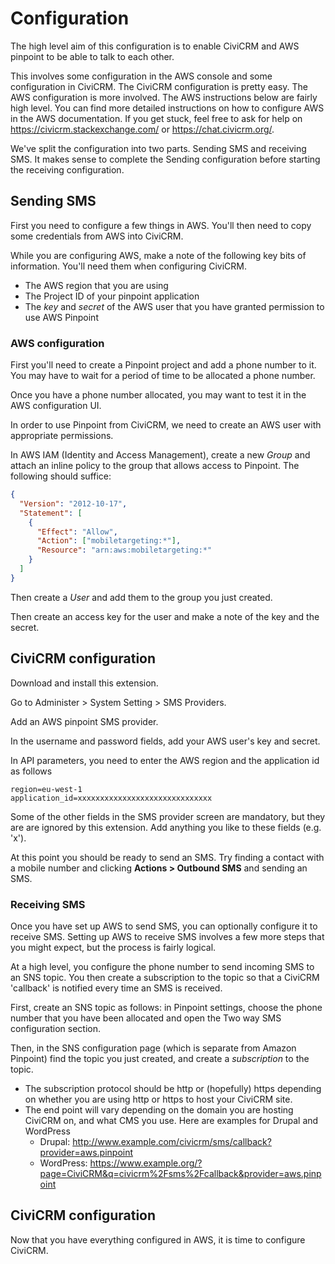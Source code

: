 # Configuration

The high level aim of this configuration is to enable CiviCRM and AWS pinpoint to be able to talk to each other.

This involves some configuration in the AWS console and some configuration in CiviCRM. The CiviCRM configuration is pretty easy. The AWS configuration is more involved. The AWS instructions below are fairly high level. You can find more detailed instructions on how to configure AWS in the AWS documentation. If you get stuck, feel free to ask for help on https://civicrm.stackexchange.com/ or https://chat.civicrm.org/.

We've split the configuration into two parts. Sending SMS and receiving SMS. It makes sense to complete the Sending configuration before starting the receiving configuration.

## Sending SMS

First you need to configure a few things in AWS. You'll then need to copy some credentials from AWS into CiviCRM.

While you are configuring AWS, make a note of the following key bits of information. You'll need them when configuring CiviCRM.

- The AWS region that you are using
- The Project ID of your pinpoint application
- The _key_ and _secret_ of the AWS user that you have granted permission to use AWS Pinpoint

### AWS configuration

First you'll need to create a Pinpoint project and add a phone number to it. You may have to wait for a period of time to be allocated a phone number.

Once you have a phone number allocated, you may want to test it in the AWS configuration UI.

In order to use Pinpoint from CiviCRM, we need to create an AWS user with appropriate permissions.

In AWS IAM (Identity and Access Management), create a new _Group_ and attach an inline policy to the group that allows access to Pinpoint. The following should suffice:

```json
{
  "Version": "2012-10-17",
  "Statement": [
    {
      "Effect": "Allow",
      "Action": ["mobiletargeting:*"],
      "Resource": "arn:aws:mobiletargeting:*"
    }
  ]
}
```

Then create a _User_ and add them to the group you just created.

Then create an access key for the user and make a note of the key and the secret.

## CiviCRM configuration

Download and install this extension.

Go to Administer > System Setting > SMS Providers.

Add an AWS pinpoint SMS provider.

In the username and password fields, add your AWS user's key and secret.

In API parameters, you need to enter the AWS region and the application id as follows

```
region=eu-west-1
application_id=xxxxxxxxxxxxxxxxxxxxxxxxxxxxxx
```

Some of the other fields in the SMS provider screen are mandatory, but they are are ignored by this extension. Add anything you like to these fields (e.g. 'x').

At this point you should be ready to send an SMS. Try finding a contact with a mobile number and clicking **Actions > Outbound SMS** and sending an SMS.

### Receiving SMS

Once you have set up AWS to send SMS, you can optionally configure it to receive SMS. Setting up AWS to receive SMS involves a few more steps that you might expect, but the process is fairly logical.

At a high level, you configure the phone number to send incoming SMS to an SNS topic. You then create a subscription to the topic so that a CiviCRM 'callback' is notified every time an SMS is received.

First, create an SNS topic as follows: in Pinpoint settings, choose the phone number that you have been allocated and open the Two way SMS configuration section.

Then, in the SNS configuration page (which is separate from Amazon Pinpoint) find the topic you just created, and create a _subscription_ to the topic.

- The subscription protocol should be http or (hopefully) https depending on whether you are using http or https to host your CiviCRM site.
- The end point will vary depending on the domain you are hosting CiviCRM on, and what CMS you use. Here are examples for Drupal and WordPress
  - Drupal: http://www.example.com/civicrm/sms/callback?provider=aws.pinpoint
  - WordPress: https://www.example.org/?page=CiviCRM&q=civicrm%2Fsms%2Fcallback&provider=aws.pinpoint

## CiviCRM configuration

Now that you have everything configured in AWS, it is time to configure CiviCRM.
